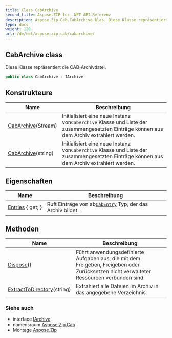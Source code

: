 ```yaml
---
title: Class CabArchive
second_title: Aspose.ZIP für .NET-API-Referenz
description: Aspose.Zip.Cab.CabArchive klas. Diese Klasse repräsentiert die CABArchivdatei.
type: docs
weight: 120
url: /de/net/aspose.zip.cab/cabarchive/
---
```

## CabArchive class

Diese Klasse repräsentiert die CAB-Archivdatei.

```csharp
public class CabArchive : IArchive
```

## Konstrukteure

| Name | Beschreibung |
| --- | --- |
| [CabArchive](cabarchive/#constructor)(Stream) | Initialisiert eine neue Instanz von`CabArchive` Klasse und Liste der zusammengesetzten Einträge können aus dem Archiv extrahiert werden. |
| [CabArchive](cabarchive/#constructor_1)(string) | Initialisiert eine neue Instanz von`CabArchive` Klasse und Liste der zusammengesetzten Einträge können aus dem Archiv extrahiert werden. |

## Eigenschaften

| Name | Beschreibung |
| --- | --- |
| [Entries](../../aspose.zip.cab/cabarchive/entries/) { get; } | Ruft Einträge von ab[`CabEntry`](../cabentry/) Typ, der das Archiv bildet. |

## Methoden

| Name | Beschreibung |
| --- | --- |
| [Dispose](../../aspose.zip.cab/cabarchive/dispose/)() | Führt anwendungsdefinierte Aufgaben aus, die mit dem Freigeben, Freigeben oder Zurücksetzen nicht verwalteter Ressourcen verbunden sind. |
| [ExtractToDirectory](../../aspose.zip.cab/cabarchive/extracttodirectory/)(string) | Extrahiert alle Dateien im Archiv in das angegebene Verzeichnis. |

### Siehe auch

* interface [IArchive](../../aspose.zip/iarchive/)
* namensraum [Aspose.Zip.Cab](../../aspose.zip.cab/)
* Montage [Aspose.Zip](../../)


